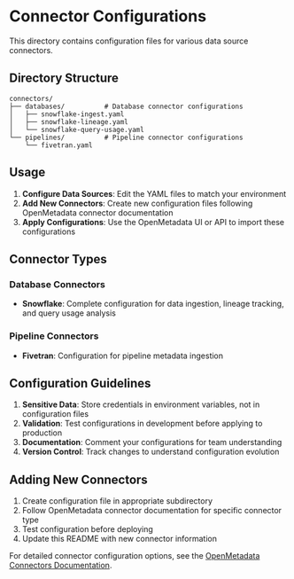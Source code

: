 # Connector Configurations

This directory contains configuration files for various data source connectors.

## Directory Structure

```
connectors/
├── databases/          # Database connector configurations
│   ├── snowflake-ingest.yaml
│   ├── snowflake-lineage.yaml
│   └── snowflake-query-usage.yaml
└── pipelines/          # Pipeline connector configurations
    └── fivetran.yaml
```

## Usage

1. **Configure Data Sources**: Edit the YAML files to match your environment
2. **Add New Connectors**: Create new configuration files following OpenMetadata connector documentation
3. **Apply Configurations**: Use the OpenMetadata UI or API to import these configurations

## Connector Types

### Database Connectors
- **Snowflake**: Complete configuration for data ingestion, lineage tracking, and query usage analysis

### Pipeline Connectors  
- **Fivetran**: Configuration for pipeline metadata ingestion

## Configuration Guidelines

1. **Sensitive Data**: Store credentials in environment variables, not in configuration files
2. **Validation**: Test configurations in development before applying to production
3. **Documentation**: Comment your configurations for team understanding
4. **Version Control**: Track changes to understand configuration evolution

## Adding New Connectors

1. Create configuration file in appropriate subdirectory
2. Follow OpenMetadata connector documentation for specific connector type
3. Test configuration before deploying
4. Update this README with new connector information

For detailed connector configuration options, see the [OpenMetadata Connectors Documentation](https://docs.open-metadata.org/connectors).

